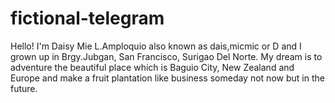 # fictional-telegram
Hello! I'm Daisy Mie L.Amploquio also known as dais,micmic or D and I grown up in Brgy.Jubgan, San Francisco, Surigao Del Norte. My dream is to adventure the beautiful place which is Baguio City, New Zealand and Europe and make a fruit plantation like business someday not now but in the future.
